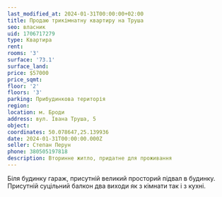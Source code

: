 ```yaml
---
last_modified_at: 2024-01-31T00:00:00+02:00
title: Продаю трикімнатну квартиру на Труша
seo: власник
uid: 1706717279
type: Квартира
rent:
rooms: '3'
surface: '73.1'
surface_land:
price: $57000
price_sqmt:
floor: '2'
floors: '3'
parking: Прибудинкова територія
region:
location: м. Броди
address: вул. Івана Труша, 5
object:
coordinates: 50.078647,25.139936
date: 2024-01-31T00:00:00.000Z
seller: Степан Перун
phone: 380505197818
description: Вторинне житло, придатне для проживання
---
```


Біля будинку гараж, присутній великий просторий підвал в будинку. Присутній суцільний балкон два виходи як з кімнати так і з кухні.

